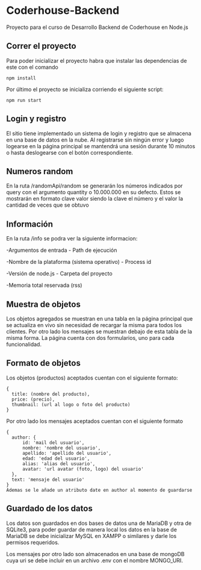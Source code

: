 # Coderhouse-Backend
Proyecto para el curso de Desarrollo Backend de Coderhouse en Node.js

## Correr el proyecto

  Para poder inicializar el proyecto habra que instalar las dependencias de este con el comando
  ```
  npm install
  ```
  Por último el proyecto se inicializa corriendo el siguiente script:
  ```
  npm run start
  ```
  
## Login y registro

  El sitio tiene implementado un sistema de login y registro que se almacena en una base de datos en la nube. Al registrarse sin ningún error y luego logearse
  en la página principal se mantendrá una sesión durante 10 minutos o hasta deslogearse con el botón correspondiente.
## Numeros random

  En la ruta /randomApi/random se generarán los números indicados por query con el argumento quantity o
  10.000.000 en su defecto. Estos se mostrarán en formato clave valor siendo la clave el número y el valor la
  cantidad de veces que se obtuvo
## Información

  En la ruta /info se podra ver la siguiente informacion:
  
  -Argumentos de entrada - Path de ejecución
  
  -Nombre de la plataforma (sistema operativo) - Process id
  
  -Versión de node.js - Carpeta del proyecto
  
  -Memoria total reservada (rss)
## Muestra de objetos

  Los objetos agregados se muestran en una tabla en la página principal que se actualiza en vivo sin necesidad de recargar la misma para todos los clientes.
  Por otro lado los mensajes se muestran debajo de esta tabla de la misma forma. La página cuenta con dos formularios, uno para cada funcionalidad.
## Formato de objetos

  Los objetos (productos) aceptados cuentan con el siguiente formato:
  
  ```
  {
    title: (nombre del producto),
    price: (precio),
    thumbnail: (url al logo o foto del producto)
  }

  ```
  Por otro lado los mensajes aceptados cuentan con el siguiente formato
  ```
  { 
    author: {
        id: 'mail del usuario', 
        nombre: 'nombre del usuario', 
        apellido: 'apellido del usuario', 
        edad: 'edad del usuario', 
        alias: 'alias del usuario',
        avatar: 'url avatar (foto, logo) del usuario'
    },
    text: 'mensaje del usuario'
  }
  Ademas se le añade un atributo date en author al momento de guardarse

  ```
## Guardado de los datos

Los datos son guardados en dos bases de datos una de MariaDB y otra de SQLite3, para poder guardar de manera local los datos en la base de MariaDB se debe inicializar MySQL en XAMPP o similares y darle los permisos requeridos.

Los mensajes por otro lado son almacenados en una base de mongoDB cuya uri se debe incluir en un archivo .env con el nombre MONGO_URI.


